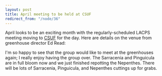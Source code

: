 ```yaml
---
layout: post
title: April meeting to be held at CSUF
redirect_from: "/node/36"
---
```


<div class="field field-name-body field-type-text-with-summary field-label-hidden"><div class="field-items"><div class="field-item even"><p>April looks to be an exciting month with the regularly-scheduled LACPS meeting moving to <a href="http://biology.fullerton.edu/facilities/greenhouse/" alt="">CSUF</a> for the day. Here are details on the venue from greenhouse director Ed Read:</p>
<p>I'm so happy to see that the group would like to meet at the greenhouses again; I really enjoy having the group over. The Sarracenia and Pinguicula are in full bloom now and we just finished repotting the Nepenthes. There will be lots of Sarracenia, Pinguicula, and Nepenthes cuttings up for grabs. </p></div></div></div>
